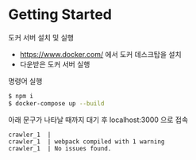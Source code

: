 # Getting Started

도커 서버 설치 및 실행
- https://www.docker.com/ 에서 도커 데스크탑을 설치
- 다운받은 도커 서버 실행

명령어 실행
```bash
$ npm i
$ docker-compose up --build
```

아래 문구가 나타날 때까지 대기 후 localhost:3000 으로 접속
```
crawler_1  | 
crawler_1  | webpack compiled with 1 warning
crawler_1  | No issues found.
```
